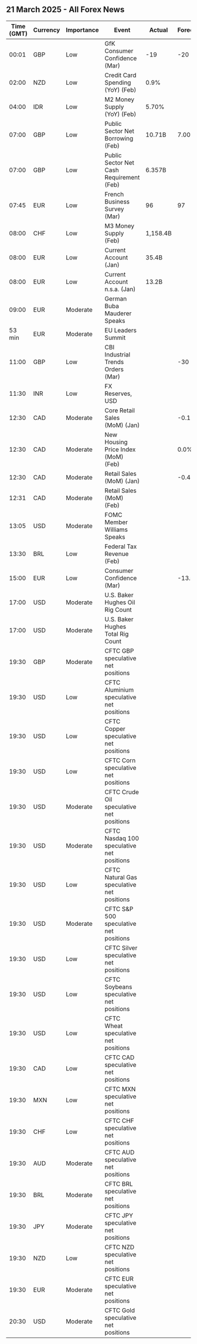 ## 21 March 2025 - All Forex News

| Time (GMT) | Currency | Importance | Event | Actual | Forecast | Previous |
|------|----------|------------|-------|--------|----------|----------|
| 00:01 | GBP | Low | GfK Consumer Confidence (Mar) | -19 | -20 | -20 |
| 02:00 | NZD | Low | Credit Card Spending (YoY) (Feb) | 0.9% |  | 1.3% |
| 04:00 | IDR | Low | M2 Money Supply (YoY) (Feb) | 5.70% |  | 5.50% |
| 07:00 | GBP | Low | Public Sector Net Borrowing (Feb) | 10.71B | 7.00B | -13.32B |
| 07:00 | GBP | Low | Public Sector Net Cash Requirement (Feb) | 6.357B |  | -22.402B |
| 07:45 | EUR | Low | French Business Survey (Mar) | 96 | 97 | 97 |
| 08:00 | CHF | Low | M3 Money Supply (Feb) | 1,158.4B |  | 1,154.6B |
| 08:00 | EUR | Low | Current Account (Jan) | 35.4B |  | 38.4B |
| 08:00 | EUR | Low | Current Account n.s.a. (Jan) | 13.2B |  | 50.5B |
| 09:00 | EUR | Moderate | German Buba Mauderer Speaks |  |  |  |
| 53 min | EUR | Moderate | EU Leaders Summit |  |  |  |
| 11:00 | GBP | Low | CBI Industrial Trends Orders (Mar) |  | -30 | -28 |
| 11:30 | INR | Low | FX Reserves, USD |  |  | 653.97B |
| 12:30 | CAD | Moderate | Core Retail Sales (MoM) (Jan) |  | -0.1% | 2.7% |
| 12:30 | CAD | Moderate | New Housing Price Index (MoM) (Feb) |  | 0.0% | -0.1% |
| 12:30 | CAD | Moderate | Retail Sales (MoM) (Jan) |  | -0.4% | 2.5% |
| 12:31 | CAD | Moderate | Retail Sales (MoM) (Feb) |  |  |  |
| 13:05 | USD | Moderate | FOMC Member Williams Speaks |  |  |  |
| 13:30 | BRL | Low | Federal Tax Revenue (Feb) |  |  | 261.30B |
| 15:00 | EUR | Low | Consumer Confidence (Mar) |  | -13.0 | -13.6 |
| 17:00 | USD | Moderate | U.S. Baker Hughes Oil Rig Count |  |  | 487 |
| 17:00 | USD | Moderate | U.S. Baker Hughes Total Rig Count |  |  | 592 |
| 19:30 | GBP | Moderate | CFTC GBP speculative net positions |  |  | 29.2K |
| 19:30 | USD | Low | CFTC Aluminium speculative net positions |  |  | 2.0K |
| 19:30 | USD | Low | CFTC Copper speculative net positions |  |  | 18.6K |
| 19:30 | USD | Low | CFTC Corn speculative net positions |  |  | 268.4K |
| 19:30 | USD | Moderate | CFTC Crude Oil speculative net positions |  |  | 164.1K |
| 19:30 | USD | Moderate | CFTC Nasdaq 100 speculative net positions |  |  | 22.7K |
| 19:30 | USD | Low | CFTC Natural Gas speculative net positions |  |  | -93.0K |
| 19:30 | USD | Moderate | CFTC S&P 500 speculative net positions |  |  | 80.6K |
| 19:30 | USD | Low | CFTC Silver speculative net positions |  |  | 59.5K |
| 19:30 | USD | Low | CFTC Soybeans speculative net positions |  |  | -12.1K |
| 19:30 | USD | Low | CFTC Wheat speculative net positions |  |  | -78.1K |
| 19:30 | CAD | Low | CFTC CAD speculative net positions |  |  | -142.4K |
| 19:30 | MXN | Low | CFTC MXN speculative net positions |  |  | 30.1K |
| 19:30 | CHF | Low | CFTC CHF speculative net positions |  |  | -37.0K |
| 19:30 | AUD | Moderate | CFTC AUD speculative net positions |  |  | -48.2K |
| 19:30 | BRL | Moderate | CFTC BRL speculative net positions |  |  | 41.9K |
| 19:30 | JPY | Moderate | CFTC JPY speculative net positions |  |  | 133.9K |
| 19:30 | NZD | Low | CFTC NZD speculative net positions |  |  | -52.9K |
| 19:30 | EUR | Moderate | CFTC EUR speculative net positions |  |  | 13.1K |
| 20:30 | USD | Moderate | CFTC Gold speculative net positions |  |  | 236.1K |
